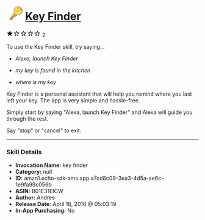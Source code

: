 # &nbsp;<img src="skill_icon" alt="Key Finder icon" width="36"> [Key Finder](http://alexa.amazon.com/#skills/amzn1.echo-sdk-ams.app.a7cd8c09-3ea3-4d5a-ae6c-1e9fa99c056b)
![1 stars](../../images/ic_star_black_18dp_1x.png)![1 stars](../../images/ic_star_border_black_18dp_1x.png)![1 stars](../../images/ic_star_border_black_18dp_1x.png)![1 stars](../../images/ic_star_border_black_18dp_1x.png)![1 stars](../../images/ic_star_border_black_18dp_1x.png) 2

To use the Key Finder skill, try saying...

* *Alexa, launch Key Finder*

* *my key is found in the kitchen*

* *where is my key*

Key Finder is a personal assistant that will help you remind where you last left your key. The app is very simple and hassle-free. 

Simply start by saying "Alexa, launch Key Finder" and Alexa will guide you through the rest.

Say "stop" or "cancel" to exit.

***

### Skill Details

* **Invocation Name:** key finder
* **Category:** null
* **ID:** amzn1.echo-sdk-ams.app.a7cd8c09-3ea3-4d5a-ae6c-1e9fa99c056b
* **ASIN:** B01E31EICW
* **Author:** Andres
* **Release Date:** April 18, 2016 @ 05:03:19
* **In-App Purchasing:** No
